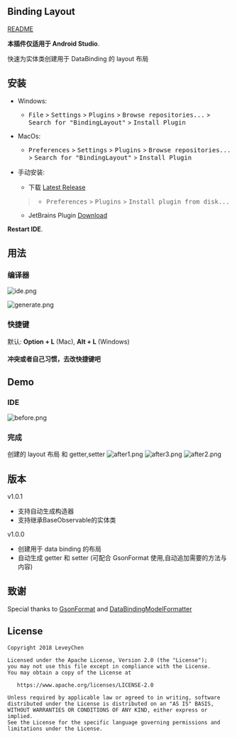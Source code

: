 Binding Layout
------

  [README](README.md)


**本插件仅适用于 Android Studio**.
>
快速为实体类创建用于 DataBinding 的 layout 布局


## 安装   
- Windows:
  - <kbd>File</kbd> > <kbd>Settings</kbd> > <kbd>Plugins</kbd> > <kbd>Browse repositories...</kbd> > <kbd>Search for "BindingLayout"</kbd> > <kbd>Install Plugin</kbd>

- MacOs:
  - <kbd>Preferences</kbd> > <kbd>Settings</kbd> > <kbd>Plugins</kbd> > <kbd>Browse repositories...</kbd> > <kbd>Search for "BindingLayout"</kbd> > <kbd>Install Plugin</kbd>

- 手动安装:
  - 下载 [Latest Release](https://github.com/leveychen/BindingLayout/releases) 
  >- <kbd>Preferences</kbd> > <kbd>Plugins</kbd> > <kbd>Install plugin from disk...</kbd>
  - JetBrains Plugin [Download](http://plugins.jetbrains.com/plugin/10555)
  
**Restart IDE**.

## 用法
### 编译器

![ide.png](http://ww3.sinaimg.cn/large/0060lm7Tly1fpmulivs9tj309j05pwei.jpg)

![generate.png](http://ww2.sinaimg.cn/large/0060lm7Tly1fpmumr9wv7j306p06sjrd.jpg) 

###  快捷键

默认:  **Option + L**  (Mac), **Alt + L** (Windows)

#### 冲突或者自己习惯，去改快捷键吧

## Demo 

###  IDE
![before.png](http://ww3.sinaimg.cn/large/0060lm7Tly1fpmvcud3lnj30e00890sv.jpg)

###  完成
创建的 layout 布局 和 getter,setter 
![after1.png](http://ww4.sinaimg.cn/large/0060lm7Tly1fpo1422di1j30ix0ll0u1.jpg)
![after3.png](http://ww3.sinaimg.cn/large/0060lm7Tly1fpo0tv130ej30lu0o1abw.jpg)
![after2.png](http://ww2.sinaimg.cn/large/0060lm7Tly1fpmvcuhdcgj30jr0ebq3u.jpg)



## 版本

v1.0.1
> 
* 支持自动生成构造器
* 支持继承BaseObservable的实体类

v1.0.0
> 
* 创建用于 data binding 的布局
* 自动生成 getter 和 setter (可配合 GsonFormat 使用,自动追加需要的方法与内容)


## 致谢
Special thanks to [GsonFormat](https://github.com/zzz40500/GsonFormat) and [DataBindingModelFormatter](https://github.com/Qixingchen/DataBindingModelFormatter)


## License

    Copyright 2018 LeveyChen

    Licensed under the Apache License, Version 2.0 (the "License");
    you may not use this file except in compliance with the License.
    You may obtain a copy of the License at

       https://www.apache.org/licenses/LICENSE-2.0

    Unless required by applicable law or agreed to in writing, software
    distributed under the License is distributed on an "AS IS" BASIS,
    WITHOUT WARRANTIES OR CONDITIONS OF ANY KIND, either express or implied.
    See the License for the specific language governing permissions and
    limitations under the License.
